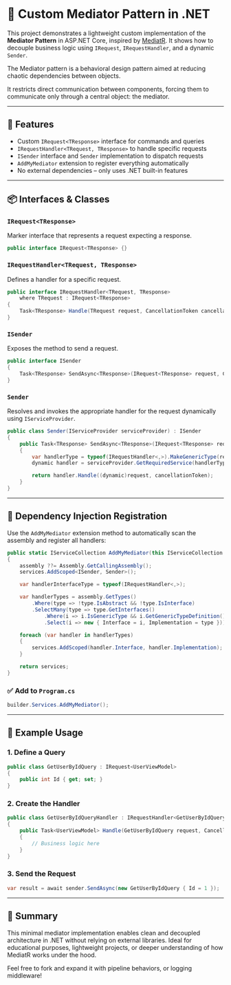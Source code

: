 # 🧩 Custom Mediator Pattern in .NET

This project demonstrates a lightweight custom implementation of the **Mediator Pattern** in ASP.NET Core, inspired by [MediatR](https://github.com/jbogard/MediatR). It shows how to decouple business logic using `IRequest`, `IRequestHandler`, and a dynamic `Sender`.

The Mediator pattern is a behavioral design pattern aimed at reducing chaotic dependencies between objects.

It restricts direct communication between components, forcing them to communicate only through a central object: the mediator.

---

## 🚀 Features

- Custom `IRequest<TResponse>` interface for commands and queries
- `IRequestHandler<TRequest, TResponse>` to handle specific requests
- `ISender` interface and `Sender` implementation to dispatch requests
- `AddMyMediator` extension to register everything automatically
- No external dependencies – only uses .NET built-in features

---

## 📦 Interfaces & Classes

### `IRequest<TResponse>`

Marker interface that represents a request expecting a response.

```csharp
public interface IRequest<TResponse> {}
```

### `IRequestHandler<TRequest, TResponse>`

Defines a handler for a specific request.

```csharp
public interface IRequestHandler<TRequest, TResponse>
    where TRequest : IRequest<TResponse>
{
    Task<TResponse> Handle(TRequest request, CancellationToken cancellationToken = default);
}
```

### `ISender`

Exposes the method to send a request.

```csharp
public interface ISender
{
    Task<TResponse> SendAsync<TResponse>(IRequest<TResponse> request, CancellationToken cancellationToken = default);
}
```

### `Sender`

Resolves and invokes the appropriate handler for the request dynamically using `IServiceProvider`.

```csharp
public class Sender(IServiceProvider serviceProvider) : ISender
{
    public Task<TResponse> SendAsync<TResponse>(IRequest<TResponse> request, CancellationToken cancellationToken = default)
    {
        var handlerType = typeof(IRequestHandler<,>).MakeGenericType(request.GetType(), typeof(TResponse));
        dynamic handler = serviceProvider.GetRequiredService(handlerType);

        return handler.Handle((dynamic)request, cancellationToken);
    }
}
```

---

## 🧰 Dependency Injection Registration

Use the `AddMyMediator` extension method to automatically scan the assembly and register all handlers:

```csharp
public static IServiceCollection AddMyMediator(this IServiceCollection services, Assembly? assembly = null)
{
    assembly ??= Assembly.GetCallingAssembly();
    services.AddScoped<ISender, Sender>();

    var handlerInterfaceType = typeof(IRequestHandler<,>);

    var handlerTypes = assembly.GetTypes()
        .Where(type => !type.IsAbstract && !type.IsInterface)
        .SelectMany(type => type.GetInterfaces()
            .Where(i => i.IsGenericType && i.GetGenericTypeDefinition() == handlerInterfaceType)
            .Select(i => new { Interface = i, Implementation = type }));

    foreach (var handler in handlerTypes)
    {
        services.AddScoped(handler.Interface, handler.Implementation);
    }

    return services;
}
```

### ✅ Add to `Program.cs`

```csharp
builder.Services.AddMyMediator();
```

---

## 🧪 Example Usage

### 1. Define a Query

```csharp
public class GetUserByIdQuery : IRequest<UserViewModel>
{
    public int Id { get; set; }
}
```

### 2. Create the Handler

```csharp
public class GetUserByIdQueryHandler : IRequestHandler<GetUserByIdQuery, UserViewModel>
{
    public Task<UserViewModel> Handle(GetUserByIdQuery request, CancellationToken cancellationToken)
    {
        // Business logic here
    }
}
```

### 3. Send the Request

```csharp
var result = await sender.SendAsync(new GetUserByIdQuery { Id = 1 });
```

---

## 📌 Summary

This minimal mediator implementation enables clean and decoupled architecture in .NET without relying on external libraries. Ideal for educational purposes, lightweight projects, or deeper understanding of how MediatR works under the hood.

Feel free to fork and expand it with pipeline behaviors, or logging middleware!
